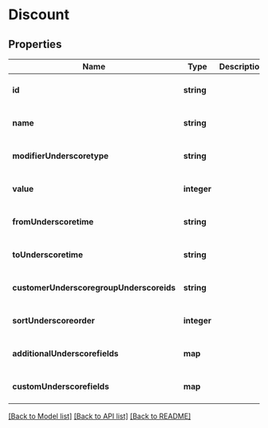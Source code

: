 # Discount

## Properties
Name | Type | Description | Notes
------------ | ------------- | ------------- | -------------
**id** | **string** |  | [optional] [default to null]
**name** | **string** |  | [optional] [default to null]
**modifierUnderscoretype** | **string** |  | [optional] [default to null]
**value** | **integer** |  | [optional] [default to null]
**fromUnderscoretime** | **string** |  | [optional] [default to null]
**toUnderscoretime** | **string** |  | [optional] [default to null]
**customerUnderscoregroupUnderscoreids** | **string** |  | [optional] [default to null]
**sortUnderscoreorder** | **integer** |  | [optional] [default to null]
**additionalUnderscorefields** | **map** |  | [optional] [default to null]
**customUnderscorefields** | **map** |  | [optional] [default to null]

[[Back to Model list]](../README.md#documentation-for-models) [[Back to API list]](../README.md#documentation-for-api-endpoints) [[Back to README]](../README.md)


